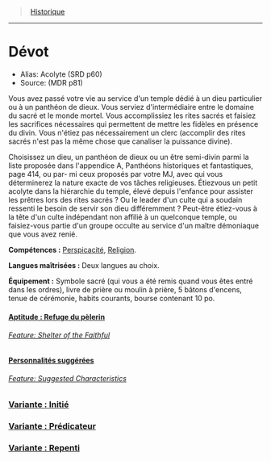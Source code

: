 ﻿>  [Historique](hd_backgrounds.md)

---


# Dévot

- Alias: Acolyte (SRD p60)
- Source: (MDR p81)

Vous avez passé votre vie au service d'un temple dédié à un dieu particulier ou à un panthéon de dieux. Vous serviez d'intermédiaire entre le domaine du sacré et le monde mortel. Vous accomplissiez les rites sacrés et faisiez les sacrifices nécessaires qui permettent de mettre les fidèles en présence du divin. Vous n'étiez pas nécessairement un clerc (accomplir des rites sacrés n'est pas la même chose que canaliser la puissance divine).

Choisissez un dieu, un panthéon de dieux ou un être semi-divin parmi la liste proposée dans l'appendice A, Panthéons historiques et fantastiques, page 414, ou par- mi ceux proposés par votre MJ, avec qui vous déterminerez la nature exacte de vos tâches religieuses. Étiezvous un petit acolyte dans la hiérarchie du temple, élevé depuis l'enfance pour assister les prêtres lors des rites sacrés ? Ou le leader d'un culte qui a soudain ressenti le besoin de servir son dieu différemment ? Peut-être étiez-vous à la tête d'un culte indépendant non affilié à un quelconque temple, ou faisiez-vous partie d'un groupe occulte au service d'un maître démoniaque que vous avez renié.

**Compétences :** [Perspicacité](hd_abilities_wisdom_perspicacite.md), [Religion](hd_abilities_intelligence_religion.md).

**Langues maîtrisées :** Deux langues au choix.

**Équipement :** Symbole sacré (qui vous a été remis quand vous êtes entré dans les ordres), livre de prière ou moulin à prière, 5 bâtons d'encens, tenue de cérémonie, habits courants, bourse contenant 10 po.



#### [Aptitude : Refuge du pèlerin](hd_background_devot_aptitude_refuge_du_pelerin.md)

###### _[Feature: Shelter of the Faithful](hd_background_devot_aptitude_refuge_du_pelerin.md)_



#### [Personnalités suggérées](hd_background_devot_personnalites_suggerees.md)

###### _[Feature: Suggested Characteristics](hd_background_devot_personnalites_suggerees.md)_



### [Variante : Initié](hd_background_devot_variante_initie.md)



### [Variante : Prédicateur](hd_background_devot_variante_predicateur.md)



### [Variante : Repenti](hd_background_devot_variante_repenti.md)

